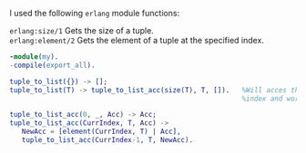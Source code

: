 I used the following `erlang` module functions:

`erlang:size/1`        Gets the size of a tuple.  
`erlang:element/2`     Gets the element of a tuple at the specified index.

```erlang
-module(my).
-compile(export_all).

tuple_to_list({}) -> [];
tuple_to_list(T) -> tuple_to_list_acc(size(T), T, []).   %Will acces the elements of the tuple starting at the largest 
                                                         %index and working down to the smallest index.

tuple_to_list_acc(0, _, Acc) -> Acc;
tuple_to_list_acc(CurrIndex, T, Acc) ->
   NewAcc = [element(CurrIndex, T) | Acc],
   tuple_to_list_acc(CurrIndex-1, T, NewAcc).
```


